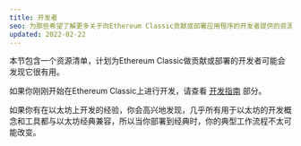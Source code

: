```yaml
---
title: 开发者
seo: 为那些希望了解更多关于向Ethereum Classic贡献或部署应用程序的开发者提供的资源集合。
updated: 2022-02-22
---
```


本节包含一个资源清单，计划为Ethereum Classic做贡献或部署的开发者可能会发现它很有用。

如果你刚刚开始在Ethereum Classic上进行开发，请查看 [开发指南](/guides/development) 部分。

如果你有在以太坊上开发的经验，你会高兴地发现，几乎所有用于以太坊的开发概念和工具都与以太坊经典兼容，所以当你部署到经典时，你的典型工作流程不太可能改变。
